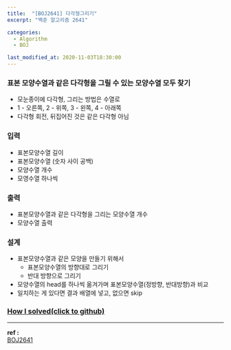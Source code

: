 ```yaml
---
title:  "[BOJ2641] 다각형그리기"
excerpt: "백준 알고리즘 2641"

categories:
  - Algorithm
  - BOJ

last_modified_at: 2020-11-03T18:30:00
---
```


### 표본 모양수열과 같은 다각형을 그릴 수 있는 모양수열 모두 찾기
- 모눈종이에 다각형, 그리는 방법은 수열로
- 1 - 오른쪽, 2 - 위쪽, 3 - 왼쪽, 4 - 아래쪽
- 다각형 회전, 뒤집어진 것은 같은 다각형 아님

### 입력
- 표본모양수열 길이
- 표본모양수열 (숫자 사이 공백)
- 모양수열 개수
- 모영수열 하나씩

### 출력
- 표본모양수열과 같은 다각형을 그리는 모양수열 개수
- 모양수열 출력

### 설계
- 표본모양수열과 같은 모양을 만들기 위해서
    - 표본모양수열의 방향대로 그리기
    - 반대 방향으로 그리기
- 모양수열의 head를 하나씩 옮겨가며 표본모양수열(정방향, 반대방향)과 비교
- 일치하는 게 있다면 결과 배열에 넣고, 없으면 skip


### [How I solved(click to github)](https://github.com/mindflip/Algorithm_BOJ/blob/master/boj2641.cpp)

----
**ref :**  
[BOJ2641](https://www.acmicpc.net/problem/2641)
